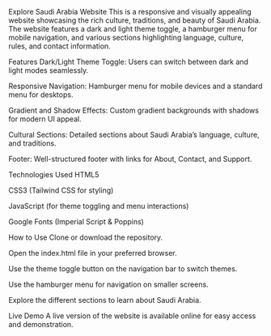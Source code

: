 Explore Saudi Arabia Website
This is a responsive and visually appealing website showcasing the rich culture, traditions, and beauty of Saudi Arabia. The website features a dark and light theme toggle, a hamburger menu for mobile navigation, and various sections highlighting language, culture, rules, and contact information.

Features
Dark/Light Theme Toggle: Users can switch between dark and light modes seamlessly.

Responsive Navigation: Hamburger menu for mobile devices and a standard menu for desktops.

Gradient and Shadow Effects: Custom gradient backgrounds with shadows for modern UI appeal.

Cultural Sections: Detailed sections about Saudi Arabia’s language, culture, and traditions.


Footer: Well-structured footer with links for About, Contact, and Support.

Technologies Used
HTML5

CSS3 (Tailwind CSS for styling)

JavaScript (for theme toggling and menu interactions)

Google Fonts (Imperial Script & Poppins)

How to Use
Clone or download the repository.

Open the index.html file in your preferred browser.

Use the theme toggle button on the navigation bar to switch themes.

Use the hamburger menu for navigation on smaller screens.

Explore the different sections to learn about Saudi Arabia.

Live Demo
A live version of the website is available online for easy access and demonstration.